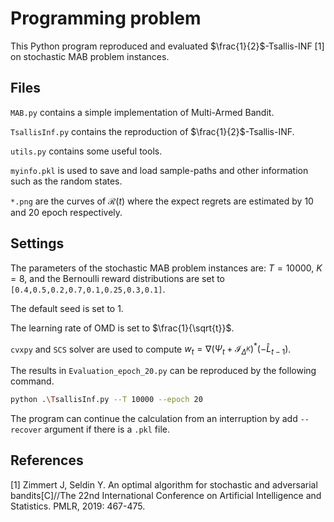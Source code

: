 # Programming problem

This Python program reproduced and evaluated $\frac{1}{2}$-Tsallis-INF [1] on stochastic MAB problem instances.

## Files

`MAB.py` contains a simple implementation of Multi-Armed Bandit.

`TsallisInf.py` contains the reproduction of $\frac{1}{2}$-Tsallis-INF.

`utils.py` contains some useful tools.

`myinfo.pkl` is used to save and load sample-paths and other information such as the random states.

`*.png` are the curves of $\mathcal{R}(t)$ where the expect regrets are estimated by 10 and 20 epoch respectively.

## Settings

The parameters of the stochastic MAB problem instances are: $T=10000$, $K=8$, and the Bernoulli reward distributions are set to `[0.4,0.5,0.2,0.7,0.1,0.25,0.3,0.1]`. 

The default seed is set to $1$.

The learning rate of OMD is set to $\frac{1}{\sqrt{t}}$.

`cvxpy` and `SCS` solver are used to compute $w_{t}=\nabla\left(\Psi_{t}+\mathcal{I}_{\Delta^{K}}\right)^{*}(-\hat{L}_{t-1})$.

The results in `Evaluation_epoch_20.py` can be reproduced by the following command.

```bash
python .\TsallisInf.py --T 10000 --epoch 20
```

The program can continue the calculation from an interruption by add `--recover` argument if there is a `.pkl` file.

## References

[1] Zimmert J, Seldin Y. An optimal algorithm for stochastic and adversarial bandits[C]//The 22nd International Conference on Artificial Intelligence and Statistics. PMLR, 2019: 467-475.